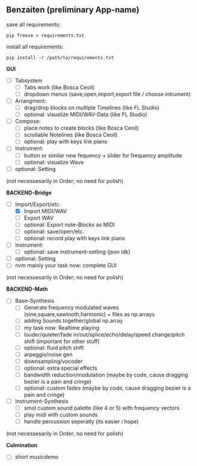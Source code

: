 ## Benzaiten (preliminary App-name) ##

save all requirements:

`pip freeze > requirements.txt`

install all requirements:

`pip install -r /path/to/requirements.txt`

**GUI**

- [ ] Tabsystem
  - [ ] Tabs work (like Bosca Ceoil)
  - [ ] dropdown menus (save,open,import,export file / choose intrument)
- [ ] Arrangment:
  - [ ] drag/drop blocks on multiple Timelines (like FL Studio)
  - [ ] optional: visualize MIDI/WAV-Data (like FL Studio)
- [ ] Compose:
  - [ ] place notes to create blocks (like Bosca Ceoil)
  - [ ] scrollable Notelines (like Bosca Ceoil)
  - [ ] optional: play with keys link piano
- [ ] Instrument:
  - [ ] button or similar new fequency + slider for frequency amplitude
  - [ ] optional: visualize Wave
- [ ] optional: Setting

(not necessesarily in Order; no need for polish)


**BACKEND-Bridge**

- [ ] Import/Export/etc.
  - [x] Import MIDI/WAV
  - [ ] Export WAV
  - [ ] optional: Export note-Blocks as MIDI
  - [ ] optional: save/open/etc.
  - [ ] optional: record play with keys link piano
- [ ] Instrument:
  - [ ] optional: save instrument-setting (json idk)
- [ ] optional: Setting
- [ ] nvm mainly your task now: complete GUI

(not necessesarily in Order; no need for polish)


**BACKEND-Math**

- [ ] Base-Synthesis
  - [ ] Generate frequency modulated waves (sine,square,sawtooth,harmonic) + files as np.arrays
  - [ ] adding Sounds together/global np.array
  - [ ] my task now: Realtime playing
  - [ ] louder/quieter/fade in/out/splice/echo/delay/speed change/pitch shift (important for other stuff)
  - [ ] optional: fluid pitch shift
  - [ ] arpeggio/noise gen
  - [ ] downsampling/vocoder
  - [ ] optional: extra special effects
  - [ ] bandwidth reduction/modulation (maybe by code, cause dragging bezier is a pain and cringe)
  - [ ] optional: custom fades (maybe by code, cause dragging bezier is a pain and cringe)
- [ ] Instrument-Synthesis
  - [ ] smol custom sound palette (like 4 or 5) with frequency vectors
  - [ ] play midi with custom sounds
  - [ ] handle percussion seperatly (its easier i hope)

(not necessesarily in Order; no need for polish)

**Culmination**

- [ ] short musicdemo
